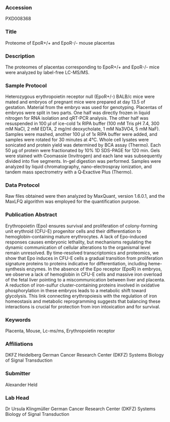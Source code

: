 ### Accession
PXD008368

### Title
Proteome of EpoR+/+ and EpoR-/- mouse placentas

### Description
The proteomes of placentas corresponding to  EpoR+/+ and EpoR-/- mice were analyzed by label-free LC-MS/MS.

### Sample Protocol
Heterozygous erythropoietin receptor null (EpoR+/-) BALB/c mice were mated and embryos of pregnant mice were prepared at day 13.5 of gestation. Material from the embryo was used for genotyping. Placentas of embryos were split in two parts. One half was directly frozen in liquid nitrogen for RNA isolation and qRT-PCR analysis. The other half was resuspended in 100 µl of ice-cold 1x RIPA buffer (100 mM Tris pH 7.4, 300 mM NaCl, 2 mM EDTA, 2 mg/ml deoxycholate, 1 mM Na3VO4, 5 mM NaF). Samples were mashed, another 100 µl of 1x RIPA buffer were added, and samples were rotated for 30 minutes at 4°C. Whole cell lysates were sonicated and protein yield was determined by BCA assay (Thermo). Each 50 µg of protein were fractionated by 10% 1D SDS-PAGE for 120 min. Gels were stained with Coomassie (Invitrogen) and each lane was subsequently divided into five segments. In-gel digestion was performed. Samples were analyzed by liquid chromatography, nano-electrospray ionization, and tandem mass spectrometry with a Q‐Exactive Plus (Thermo).

### Data Protocol
Raw files obtained were then analyzed by MaxQuant, version 1.6.0.1, and the MaxLFQ algorithm was employed for the quantification purpose.

### Publication Abstract
Erythropoietin (Epo) ensures survival and proliferation of colony-forming unit erythroid (CFU-E) progenitor cells and their differentiation to hemoglobin-containing mature erythrocytes. A lack of Epo-induced responses causes embryonic lethality, but mechanisms regulating the dynamic communication of cellular alterations to the organismal level remain unresolved. By time-resolved transcriptomics and proteomics, we show that Epo induces in CFU-E cells a gradual transition from proliferation signature proteins to proteins indicative for differentiation, including heme-synthesis enzymes. In the absence of the Epo receptor (EpoR) in embryos, we observe a lack of hemoglobin in CFU-E cells and massive iron overload of the fetal liver pointing to a miscommunication between liver and placenta. A reduction of iron-sulfur cluster-containing proteins involved in oxidative phosphorylation in these embryos leads to a metabolic shift toward glycolysis. This link connecting erythropoiesis with the regulation of iron homeostasis and metabolic reprogramming suggests that balancing these interactions is crucial for protection from iron intoxication and for survival.

### Keywords
Placenta, Mouse, Lc-ms/ms, Erythropoietin receptor

### Affiliations
DKFZ Heidelberg
German Cancer Research Center (DKFZ) Systems Biology of Signal Transduction

### Submitter
Alexander Held

### Lab Head
Dr Ursula Klingmüller
German Cancer Research Center (DKFZ) Systems Biology of Signal Transduction


